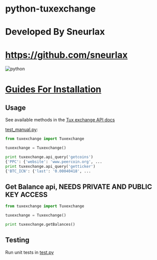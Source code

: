 # python-tuxexchange

# Developed By Sneurlax
# https://github.com/sneurlax

![python](https://img.shields.io/badge/python-2.7-blue.svg)

# [Guides For Installation](https://github.com/Olliecad1/python-tuxexchange-Wrapper/tree/master/Guides)




## Usage

See available methods in the [Tux exchange API docs](https://tuxexchange.com/docs)

[test_manual.py](https://github.com/olliecad1/python-tuxexchange/blob/master/test_manual.py):
```python
from tuxexchange import Tuxexchange

tuxexchange = Tuxexchange()

print tuxexchange.api_query('getcoins')
{'PPC': {'website': 'www.peercoin.org', ...
print tuxexchange.api_query('getticker')
{'BTC_ICN': {'last': '0.00040418', ...
```

## Get Balance api, NEEDS PRIVATE AND PUBLIC KEY ACCESS

```python
from tuxexchange import Tuxexchange

tuxexchange = Tuxexchange()

print tuxexchange.getBalances()
```


## Testing

Run unit tests in [test.py](https://github.com/olliecad1/python-tuxexchange/blob/master/test.py)


